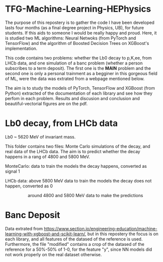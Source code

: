 # TFG-Machine-Learning-HEPhysics
The purpose of this repostery is to gather the code I have been developed lasts four months (as a final degree project in Physics, UB), for future students. If 
this aids to someone I would be really happy and proud. Here, it is studied two ML algorithms: Neural Netwoks (from PyTorch and TensorFlow) and the algorithm of Boosted Decision Trees on XGBoost's implementation.

This code contains two problems: whether the Lb0 decay to p,K,ee, from LHCb data, and one simulation of a banc problem (whether a person subscribes to a term deposit). The first one is the <strong>MAIN</strong> problem and the second one is only a personal trainment as a begginer in this gorgeous field of ML, were the data was extrated from a webpage mentioned below.

The aim is to study the models of PyTorch, TensorFlow and XGBoost (from Python) extracted of the documentation of each library and see how they perfom in each problem. Results and discusion and conclusion and beautiful-vectorial figures are on the pdf.

# Lb0 decay, from LHCb data
Lb0 ~ 5620 MeV of invariant mass.

This folder contains two files: Monte Carlo simulations of the decay, and real data of the LHCb data. The aim is to predict whether the decay happens in a rang of 4800 and 5800 MeV.

MonteCarlo: data to train the models the decay happens, converted as signal 1

LHCb data: above 5800 MeV data to train the models the decay does not happen, converted as 0

&nbsp;&nbsp;&nbsp;&nbsp;&nbsp;&nbsp;&nbsp;&nbsp;&nbsp;&nbsp;&nbsp;&nbsp;&nbsp;&nbsp;&nbsp;&nbsp;&nbsp;&nbsp;
           around 4800 and 5800 MeV data to make the predictions
           
# Banc Deposit
Data extrated from https://www.section.io/engineering-education/machine-learning-with-xgboost-and-scikit-learn/, but in this repostery the focus is on each library, and all features of the datased of the reference is used. Furthermore, the file "modified" contains a crop of the datased of the reference for a 50%-50% of 1-0, for the feature "y", since NN models did not work properly on the real dataset otherwise.
